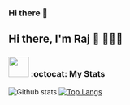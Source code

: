 ### Hi there 👋

<!--
**OutOfBoundCats/OutOfBoundCats** is a ✨ _special_ ✨ repository because its `README.md` (this file) appears on your GitHub profile.

Here are some ideas to get you started:

- 🔭 I’m currently working on ...
- 🌱 I’m currently learning ...
- 👯 I’m looking to collaborate on ...
- 🤔 I’m looking for help with ...
- 💬 Ask me about ...
- 📫 How to reach me: ...
- 😄 Pronouns: ...
- ⚡ Fun fact: ...
-->

<h2> Hi there, I'm Raj 👋 🧑🏻‍💻 </h2>

### <img src="https://media.giphy.com/media/cj87CxfRtrUifF3Ryk/giphy.gif" width="40"> :octocat: My Stats 
![Github stats](https://github-readme-stats.vercel.app/api?username=OutOfBoundCats&show_icons=true&hide_border=true)
[![Top Langs](https://github-readme-stats.vercel.app/api/top-langs/?username=OutOfBoundCats&langs_count=10)](https://github.com/OutOfBoundCats/github-readme-stats)
